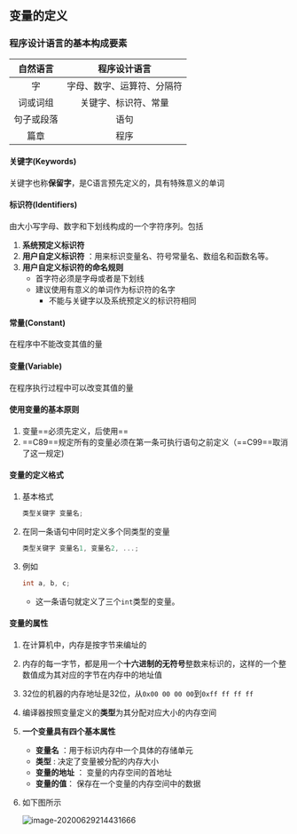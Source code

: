 ## 变量的定义

### 程序设计语言的基本构成要素

|  自然语言  |        程序设计语言        |
| :--------: | :------------------------: |
|     字     | 字母、数字、运算符、分隔符 |
|  词或词组  |    关键字、标识符、常量    |
| 句子或段落 |            语句            |
|    篇章    |            程序            |



#### 关键字(Keywords)

关键字也称**保留字**，是C语言预先定义的，具有特殊意义的单词



#### 标识符(Identifiers)

由大小写字母、数字和下划线构成的一个字符序列。包括

1. **系统预定义标识符**
2. **用户自定义标识符** ：用来标识变量名、符号常量名、数组名和函数名等。
3. **用户自定义标识符的命名规则**
   - 首字符必须是字母或者是下划线
   - 建议使用有意义的单词作为标识符的名字
     - 不能与关键字以及系统预定义的标识符相同



#### 常量(Constant)

在程序中不能改变其值的量



#### 变量(Variable)

在程序执行过程中可以改变其值的量



#### 使用变量的基本原则

1. 变量==必须先定义，后使用==
2. ==C89==规定所有的变量必须在第一条可执行语句之前定义（==C99==取消了这一规定)



#### 变量的定义格式

1. 基本格式

   ```c
   类型关键字 变量名;
   ```

   

2. 在同一条语句中同时定义多个同类型的变量

   ```c
   类型关键字 变量名1, 变量名2, ...;
   ```

   

3. 例如

   ```c
   int a, b, c;
   ```

   - 这一条语句就定义了三个`int`类型的变量。



#### 变量的属性

1. 在计算机中，内存是按字节来编址的

2. 内存的每一字节，都是用一个**十六进制的无符号**整数来标识的，这样的一个整数值成为其对应的字节在内存中的地址值

3. 32位的机器的内存地址是32位，从`0x00 00 00 00`到`0xff ff ff ff`

4. 编译器按照变量定义的**类型**为其分配对应大小的内存空间

5. **一个变量具有四个基本属性**

   - **变量名** ：用于标识内存中一个具体的存储单元
   - **类型** : 决定了变量被分配的内存大小
   - **变量的地址** ： 变量的内存空间的首地址
   - **变量的值**： 保存在一个变量的内存空间中的数据

6. 如下图所示

   ![image-20200629214431666](https://cdn.jsdelivr.net/gh/Square-John/Image/img/image-20200629214431666.png)